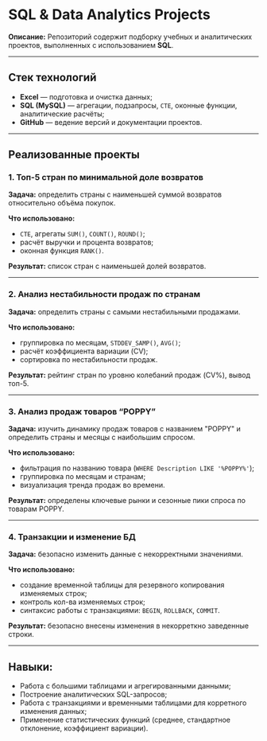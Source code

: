 # SQL & Data Analytics Projects

**Описание:**
Репозиторий содержит подборку учебных и аналитических проектов, выполненных с использованием **SQL**.

---

## Стек технологий

* **Excel** — подготовка и очистка данных;
* **SQL (MySQL)** — агрегации, подзапросы, `CTE`, оконные функции, аналитические расчёты;
* **GitHub** — ведение версий и документации проектов.

---

## Реализованные проекты

### 1. Топ-5 стран по минимальной доле возвратов

**Задача:** определить страны с наименьшей суммой возвратов относительно объёма покупок.

**Что использовано:**
* `CTE`, агрегаты `SUM()`, `COUNT()`, `ROUND()`;
* расчёт выручки и процента возвратов;
* оконная функция `RANK()`.

**Результат:** список стран с наименьшей долей возвратов.

---

### 2. Анализ нестабильности продаж по странам

**Задача:** определить страны с самыми нестабильными продажами.

**Что использовано:**
* группировка по месяцам, `STDDEV_SAMP()`, `AVG()`;
* расчёт коэффициента вариации (CV);
* сортировка по нестабильности продаж.

**Результат:** рейтинг стран по уровню колебаний продаж (CV%), вывод топ-5.

---

### 3. Анализ продаж товаров “POPPY”

**Задача:** изучить динамику продаж товаров с названием "POPPY" и определить страны и месяцы с наибольшим спросом.

**Что использовано:**
* фильтрация по названию товара (`WHERE Description LIKE '%POPPY%'`);
* группировка по месяцам и странам;
* визуализация тренда продаж во времени.

**Результат:** определены ключевые рынки и сезонные пики спроса по товарам POPPY.

---

### 4. Транзакции и изменение БД
**Задача:** безопасно изменить данные с некорректными значениями.

**Что использовано:**
* создание временной таблицы для резервного копирования изменяемых строк;
* контроль кол-ва изменяемых строк;
* синтаксис работы с транзакциями: `BEGIN`, `ROLLBACK`, `COMMIT`.

**Результат:** безопасно внесены изменения в некорреткно заведенные строки.
  
---

## Навыки:

* Работа с большими таблицами и агрегированными данными;
* Построение аналитических SQL-запросов;
* Работа с транзакциями и временными таблицами для корретного изменения данных;
* Применение статистических функций (среднее, стандартное отклонение, коэффициент вариации).

